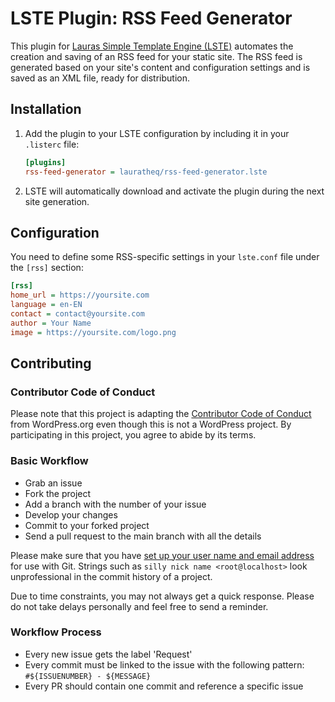 # LSTE Plugin: RSS Feed Generator

This plugin for [Lauras Simple Template Engine (LSTE)](https://github.com/lauratheq/lste) automates the creation and saving of an RSS feed for your static site. The RSS feed is generated based on your site's content and configuration settings and is saved as an XML file, ready for distribution.

## Installation

1. Add the plugin to your LSTE configuration by including it in your `.listerc` file:

    ```ini
    [plugins]
    rss-feed-generator = lauratheq/rss-feed-generator.lste
    ```

2. LSTE will automatically download and activate the plugin during the next site generation.

## Configuration

You need to define some RSS-specific settings in your `lste.conf` file under the `[rss]` section:

```ini
[rss]
home_url = https://yoursite.com
language = en-EN
contact = contact@yoursite.com
author = Your Name
image = https://yoursite.com/logo.png
```

## Contributing

### Contributor Code of Conduct

Please note that this project is adapting the [Contributor Code of Conduct](https://learn.wordpress.org/online-workshops/code-of-conduct/) from WordPress.org even though this is not a WordPress project. By participating in this project, you agree to abide by its terms.

### Basic Workflow

* Grab an issue
* Fork the project
* Add a branch with the number of your issue
* Develop your changes
* Commit to your forked project
* Send a pull request to the main branch with all the details

Please make sure that you have [set up your user name and email address](https://git-scm.com/book/en/v2/Getting-Started-First-Time-Git-Setup) for use with Git. Strings such as `silly nick name <root@localhost>` look unprofessional in the commit history of a project.

Due to time constraints, you may not always get a quick response. Please do not take delays personally and feel free to send a reminder.

### Workflow Process

* Every new issue gets the label 'Request'
* Every commit must be linked to the issue with the following pattern: `#${ISSUENUMBER} - ${MESSAGE}`
* Every PR should contain one commit and reference a specific issue
